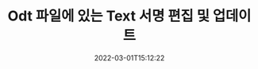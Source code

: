 ---
############################# Static ############################
layout: "auto-gen-signature"
date: 2022-03-01T15:12:22
draft: false
operation: Update
signaturetype: Text
fileformat: Odt
productName: .NET
lang: ko
productCode: net
otherformats: pdf doc docx docm dot dotm dotx odt ott rtf xls xlsx xlsm xlsb csv ods ots xltx xltm ppt pptx pps ppsx odp otp potx potm pptm ppsm
breadcrumb: Put Text signature on Odt for C#

############################# Head ############################
head_title: "C#을(를) 사용하여 Odt 파일에 있는 Text 서명 업데이트"
head_description: "서명된 Odt 문서에서 Text 서명 업데이트를 위해 간단하고 이해하기 쉬운 .NET 코드를 사용하세요."

############################# Header ############################
title: "Odt 파일에 있는 Text 서명 편집 및 업데이트"
description: ".NET용 API는 Odt 문서에서 업데이트되는 Text 서명에 대한 기능을 제공합니다. 몇 줄의 C# 코드로 Odt 문서 내의 전자 서명을 빠르고 쉽게 업데이트하십시오."
bg_image: "https://cms.admin.containerize.com/templates/aspose/App_Themes/V3/images/bg/header1.png"
bg_overlay: false
button:
    enable: true

############################# SubMenu ############################
submenu:
    enable: true

    left:
        img_alt: "GroupDocs.Signature for .NET"
        image: "https://cms.admin.containerize.com/templates/groupdocs/images/product-logos/90x90-noborder/groupdocs-signature-net.png"
        product: "GroupDocs.Signature"
        platform: ".NET"



############################# About ############################
about:
    enable: true
    title: "GroupDocs.Signature for .NET API 기능에 대해 알아보기"
    content: |
        [GroupDocs.Signature for .NET](https://products.groupdocs.com/signature/net/) API 기능에는 전자 서명을 사용하여 주문형 문서 형식을 처리하기 위한 다양한 수단이 포함되어 있습니다. 텍스트, 이미지, 디지털 인증서, 바코드, QR 코드, 스탬프 또는 메타데이터와 같은 광범위한 전자 서명이 지원됩니다. 고객은 PDF, MS Word 문서, MS Excel 통합 문서, MS PowerPoint 프레젠테이션, Adobe Photoshop 파일 및 다양한 이미지 형식에서 디지털 서명을 추가, 제거, 편집, 유효성 검사 또는 검색할 수 있습니다. 많은 유용한 기능과 설정을 사용할 수 있습니다.
    

############################# Steps ############################
steps:
    enable: true
    title_left: "Odt 문서에서 Text 서명을 변경하는 방법"
    content_left: |
        [GroupDocs.Signature for .NET](https://products.groupdocs.com/signature/net/)에는 Odt 문서에 있는 Text 서명 업데이트와 같은 유용한 기능이 포함되어 있습니다. 추가 코드 없이 서명 기능을 변경할 수 있습니다.
        
        * 시작하려면 업데이트해야 하는 문서에 대한 생성자 매개변수 경로로 전달하는 Signature 객체를 생성합니다.
        * 그런 다음 적절한 특정 서명 개체를 인스턴스화하고 변경해야 하는 해당 식별자와 속성을 설정합니다.
        * 마지막으로 특정 서명 개체를 전달하는 Signature의 Update 메서드를 호출합니다.
        * 통지에 대한 결과 업데이트를 처리합니다.

    title_right: "시스템 요구 사항"
    content_right: |
        GroupDocs.Signature for .NET은(는) 모든 주요 플랫폼 및 운영 체제에서 지원됩니다. 아래 코드를 실행하기 전에 시스템에 다음 전제 조건이 설치되어 있는지 확인하십시오.

        * 운영 체제: Microsoft Windows, Linux, MacOS
        * 개발 환경: Microsoft Visual Studio, Xamarin, MonoDevelop
        * Frameworks: .NET Framework, .NET Standard, .NET Core, Mono
        * [Nuget](https://www.nuget.org/packages/groupdocs.signature)에서 최신 버전의 GroupDocs.Signature for .NET 다운로드
         
    code: |
        ```csharp    
                
        // Set up input Odt file
        string filePath = "input.odt";

        // Instantiate Signature for input file
        using (GroupDocs.Signature.Signature signature = new GroupDocs.Signature.Signature(filePath))
        {
                // Id of signature which is supposed to be updated
                // such Id might be got as a result of search operation
                string id = "ff988ab1-7403-4c8d-8db7-f2a56b9f8530";

                // provide signature features to update
                // set up particular signature id
                TextSignature signatureToUpdate = new TextSignature(id)
                {
                    // specify signature width
                    Width = 130,
                    // specify signature height
                    Height = 20,
                    // set left position
                    Left = 40,
                    // set top position
                    Top = 50,
                    // set up new text
                    Text = "Mr. John Smith"
                };

                // update signature
                bool updateResult = signature.Update(signatureToUpdate);

                // process updation result
                if (updateResult)
                {
                    Console.WriteLine("Signature was updated successfully!");
                }
        }

        ```

############################# Demos ############################
demos:
    enable: true
    title: "문서 페이지에서 Text 서명 업데이트 - 라이브 데모"
    content: |
       지금 바로 [GroupDocs.Signature 앱](https://products.groupdocs.app/signature/family) 웹사이트에서 Odt 문서의 다양한 전자 서명을 수정하세요.          

############################# More Formats ############################
more_formats:
    enable: true
    title: "C#을(를) 통해 다양한 Text 서명 업데이트"
    content: |
        "다양한 문서 형식에 있는 디지털 서명을 편집합니다. 추가 코드 없이 서명 데이터를 업데이트합니다."
    format: 
       
       
back_to_top:
    enable: true
---